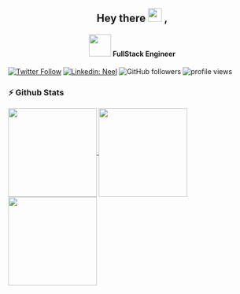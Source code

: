 <h2 align="center">
  Hey there <img src="https://media.giphy.com/media/hvRJCLFzcasrR4ia7z/giphy.gif" width="28"> ,
   <!-- I'm <a href="">Neel Patel</a>!  -->
</h2>

<h4 align='center'>
  <img src="https://github.com/TheDudeThatCode/TheDudeThatCode/blob/master/Assets/Developer.gif" width="45" />
  FullStack Engineer
<!--   Blockchain | FullStack Engineer -->
  
</h4>

[![Twitter Follow](https://img.shields.io/twitter/follow/NTPatel1999?label=Follow)](https://twitter.com/intent/follow?screen_name=NTPatel1999)
[![Linkedin: Neel](https://img.shields.io/badge/-Neel-blue?style=flat-square&logo=Linkedin&logoColor=white&link=https://www.linkedin.com/in/neel-patel-900a47154/)](https://www.linkedin.com/in/neel-patel-900a47154/)
![GitHub followers](https://img.shields.io/github/followers/N-NeelPatel?label=Follow&style=social)
<img alt = "profile views" src="https://komarev.com/ghpvc/?username=N-NeelPatel&color=brightgreen">  

<!-- ## Watch my contributions get eaten by a snake 🐍
![snake gif](https://github.com/N-NeelPatel/Actions/blob/output/github-contribution-grid-snake.svg) -->

### :zap: Github Stats

<p align="left">
<a href="https://github.com/N-NeelPatel">
  <img align="center" height="180px" src="https://github-readme-stats.anuraghazra1.vercel.app/api?username=N-NeelPatel&layout=compact&show_icons=true&theme=tokyonight&line_height=27&title_color=FFFFFF"
</a>
<a href="https://github.com/N-NeelPatel">
  <img align="center" height="180px" src="https://github-readme-stats.vercel.app/api/top-langs/?username=N-NeelPatel&layout=compact&&show_icons=true&theme=tokyonight&line_height=27&title_color=FFFFFF"
</a>
<a href="https://github.com/N-NeelPatel">
  <img align="center" height="180px" src="https://github-readme-streak-stats.herokuapp.com/?user=N-NeelPatel&theme=dark"
</a>
</p>
